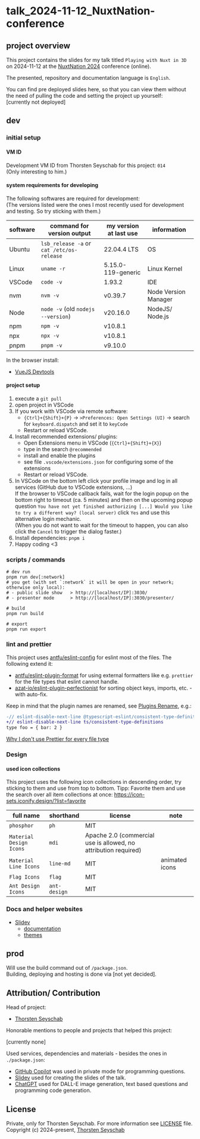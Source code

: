 # talk_2024-11-12_NuxtNation-conference

## project overview

This project contains the slides for my talk titled `Playing with Nuxt in 3D` on 2024-11-12 at the [NuxtNation 2024](https://nuxtnation.com/) conference (online).

The presented, repository and documentation language is `English`.

You can find pre deployed slides here, so that you can view them without the need of pulling the code and setting the project up yourself:<br>
\[currently not deployed\]

## dev

### initial setup

#### VM ID

Development VM ID from Thorsten Seyschab for this project: `014`<br>
(Only interesting to him.)

#### system requirements for developing

The following softwares are required for development:<br>
(The versions listed were the ones I most recently used for development and testing. So try sticking with them.)

| software | command for version output                | my version at last use | information          |
| -------- | ----------------------------------------- | ---------------------- | -------------------- |
| Ubuntu   | `lsb_release -a` or `cat /etc/os-release` | 22.04.4 LTS            | OS                   |
| Linux    | `uname -r`                                | 5.15.0-119-generic     | Linux Kernel         |
| VSCode   | `code -v`                                 | 1.93.2                 | IDE                  |
| nvm      | `nvm -v`                                  | v0.39.7                | Node Version Manager |
| Node     | `node -v` (old `nodejs --version`)        | v20.16.0               | NodeJS/ Node.js      |
| npm      | `npm -v`                                  | v10.8.1                |                      |
| npx      | `npx -v`                                  | v10.8.1                |                      |
| pnpm     | `pnpm -v`                                 | v9.10.0                |                      |

In the browser install:

- [VueJS Devtools](https://devtools.vuejs.org/guide/installation.html)

#### project setup

1. execute a `git pull`
2. open project in VSCode
3. If you work with VSCode via remote software:
   - `{Ctrl}+{Shift}+{P}` -> `>Preferences: Open Settings (UI)` -> search for `keyboard.dispatch` and set it to `keyCode`
   - Restart or reload VSCode.
4. Install recommended extensions/ plugins:
   - Open Extensions menu in VSCode (`{Ctrl}+{Shift}+{X}`)
   - type in the search `@recommended`
   - install and enable the plugins
   - see file `.vscode/extensions.json` for configuring some of the extensions
   - Restart or reload VSCode.
5. In VSCode on the bottom left click your profile image and log in all services (GitHub due to VSCode extensions, ...)<br>
   If the browser to VSCode callback fails, wait for the login popup on the bottom right to timeout (ca. 5 minutes) and
   then on the upcoming popup question `You have not yet finished authorizing [...] Would you like to try a different way? (local server)` click `Yes` and use this alternative login mechanic.<br>
   (When you do not want to wait for the timeout to happen, you can also click the `Cancel` to trigger the dialog faster.)
6. Install dependencies: `pnpm i`
7. Happy coding <3

### scripts / commands

```shell
# dev run
pnpm run dev[:network]
# you get (with set `:network` it will be open in your network; otherwise only local):
# - public slide show   > http://[localhost/IP]:3030/
# - presenter mode      > http://[localhost/IP]:3030/presenter/

# build
pnpm run build

# export
pnpm run export
```

### lint and prettier

This project uses [antfu/eslint-config](https://github.com/antfu/eslint-config) for eslint most of the files.
The following extend it:

- [antfu/eslint-plugin-format](https://github.com/antfu/eslint-plugin-format) for using external formatters like
  e.g. `prettier` for the file types that eslint cannot handle.
- [azat-io/eslint-plugin-perfectionist](https://github.com/azat-io/eslint-plugin-perfectionist) for
  sorting object keys, imports, etc. - with auto-fix.

Keep in mind that the plugin names are renamed, see
[Plugins Rename](https://github.com/antfu/eslint-config?tab=readme-ov-file#plugins-renaming), e.g.:

```diff
-// eslint-disable-next-line @typescript-eslint/consistent-type-definitions
+// eslint-disable-next-line ts/consistent-type-definitions
type foo = { bar: 2 }
```

[Why I don't use Prettier for every file type](https://antfu.me/posts/why-not-prettier)

### Design

#### used icon collections

This project uses the following icon collections in descending order, try sticking to them and use from top to bottom.
Tipp: Favorite them and use the search over all item collections at once: https://icon-sets.iconify.design/?list=favorite

| full name               | shorthand    | license                                                         | note           |
| ----------------------- | ------------ | --------------------------------------------------------------- | -------------- |
| `phosphor`              | `ph`         | MIT                                                             |                |
| `Material Design Icons` | `mdi`        | Apache 2.0 (commercial use is allowed, no attribution required) |                |
| `Material Line Icons`   | `line-md`    | MIT                                                             | animated icons |
| `Flag Icons`            | `flag`       | MIT                                                             |                |
| `Ant Design Icons`      | `ant-design` | MIT                                                             |                |

### Docs and helper websites

- [Slidev](https://github.com/slidevjs/slidev)
  - [documentation](https://sli.dev/)
  - [themes](https://github.com/slidevjs/themes)

## prod

Will use the build command out of `/package.json`.<br>
Building, deploying and hosting is done via \[not yet decided\].

## Attribution/ Contribution

Head of project:

- [Thorsten Seyschab](https://todde.tv)

Honorable mentions to people and projects that helped this project:

\[currently none\]

Used services, dependencies and materials - besides the ones in `./package.json`:

- [GitHub Copilot](https://github.com/features/copilot) was used in private mode for programming questions.
- [Slidev](https://github.com/slidevjs/slidev) used for creating the slides of the talk.
- [ChatGPT](https://chatgpt.com/) used for DALL-E image generation, text based questions and programming code generation.

## License

Private, only for Thorsten Seyschab.
For more information see [LICENSE](./LICENSE) file.
Copyright (c) 2024-present, [Thorsten Seyschab](https://todde.tv)
